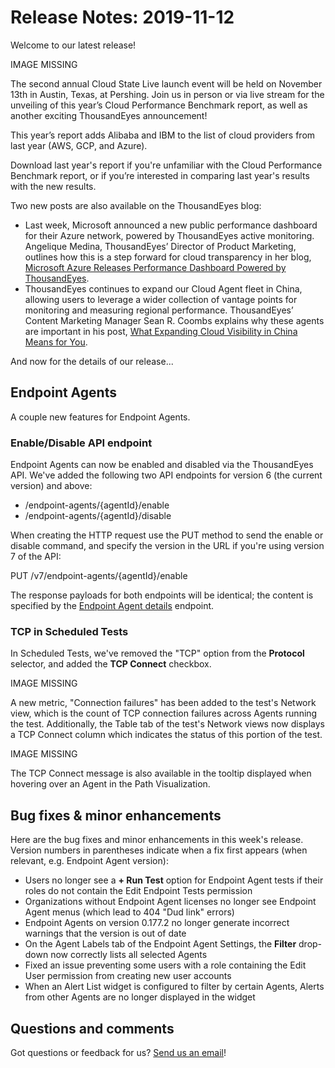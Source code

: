 # Release Notes: 2019-11-12

Welcome to our latest release!

IMAGE MISSING

The second annual Cloud State Live launch event will be held on November 13th in Austin, Texas, at Pershing. Join us in person or via live stream for the unveiling of this year’s Cloud Performance Benchmark report, as well as another exciting ThousandEyes announcement!

This year’s report adds Alibaba and IBM to the list of cloud providers from last year \(AWS, GCP, and Azure\).

Download last year's report if you're unfamiliar with the Cloud Performance Benchmark report, or if you’re interested in comparing last year's results with the new results.

Two new posts are also available on the ThousandEyes blog:

* Last week, Microsoft announced a new public performance dashboard for their Azure network, powered by ThousandEyes active monitoring. Angelique Medina, ThousandEyes’ Director of Product Marketing, outlines how this is a step forward for cloud transparency in her blog, [Microsoft Azure Releases Performance Dashboard Powered by ThousandEyes](https://blog.thousandeyes.com/microsoft-azure-releases-performance-dashboard-thousandeyes/).
* ThousandEyes continues to expand our Cloud Agent fleet in China, allowing users to leverage a wider collection of vantage points for monitoring and measuring regional performance. ThousandEyes’ Content Marketing Manager Sean R. Coombs explains why these agents are important in his post, [What Expanding Cloud Visibility in China Means for You](https://blog.thousandeyes.com/what-expanding-cloud-visibility-in-china-means/).

And now for the details of our release...

## Endpoint Agents

A couple new features for Endpoint Agents.

### Enable/Disable A​PI endpoint

​​​​​​Endpoint Agents can now be enabled and disabled via the ThousandEyes API. We've added the following two API endpoints for version 6 \(the current version\) and above:

* /endpoint-agents/{agentId}/enable
* /endpoint-agents/{agentId}/disable

When creating the HTTP request use the PUT method to send the enable or disable command, and specify the version in the URL if you're using version 7 of the API:

PUT /v7/endpoint-agents/{agentId}/enable

The response payloads for both endpoints will be identical; the content is specified by the [Endpoint Agent details](https://developer.thousandeyes.com/v6/endpoint/#/endpoint-data-endpoint-agents-agentid) endpoint.

### TCP in Scheduled Tests

In Scheduled Tests, we've removed the "TCP" option from the **Protocol** selector, and added the **TCP Connect** checkbox.

IMAGE MISSING

A new metric, "Connection failures" has been added to the test's Network view, which is the count of TCP connection failures across Agents running the test. Additionally, the Table tab of the test's Network views now displays a TCP Connect column which indicates the status of this portion of the test.

IMAGE MISSING

The TCP Connect message is also available in the tooltip displayed when hovering over an Agent in the Path Visualization.

## Bug fixes & minor enhancements

Here are the bug fixes and minor enhancements in this week's release. Version numbers in parentheses indicate when a fix first appears \(when relevant, e.g. Endpoint Agent version\):

* Users no longer see a **+ Run Test**  option for Endpoint Agent tests if their roles do not contain the Edit Endpoint Tests permission
* Organizations without Endpoint Agent licenses no longer see Endpoint Agent menus \(which lead to 404 "Dud link" errors\)
* Endpoint Agents on version 0.177.2 no longer generate incorrect warnings that the version is out of date
* On the Agent Labels tab of the Endpoint Agent Settings, the **Filter** drop-down now correctly lists all selected Agents
* Fixed an issue preventing some users with a role containing the Edit User permission from creating new user accounts
* When an Alert List widget is configured to filter by certain Agents, Alerts from other Agents are no longer displayed in the widget

## Questions and comments

Got questions or feedback for us? [Send us an email](mailto:support@thousandeyes.com?subject=2019-11-12+Release+Update)!

